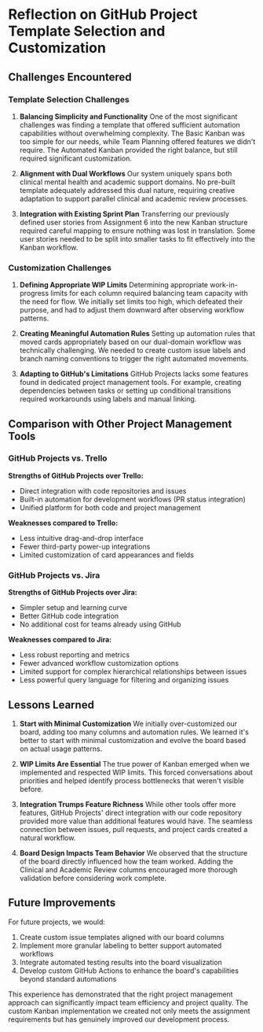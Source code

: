 # Reflection on GitHub Project Template Selection and Customization

## Challenges Encountered

### Template Selection Challenges

1. **Balancing Simplicity and Functionality**
   One of the most significant challenges was finding a template that offered sufficient automation capabilities without overwhelming complexity. The Basic Kanban was too simple for our needs, while Team Planning offered features we didn't require. The Automated Kanban provided the right balance, but still required significant customization.

2. **Alignment with Dual Workflows**
   Our system uniquely spans both clinical mental health and academic support domains. No pre-built template adequately addressed this dual nature, requiring creative adaptation to support parallel clinical and academic review processes.

3. **Integration with Existing Sprint Plan**
   Transferring our previously defined user stories from Assignment 6 into the new Kanban structure required careful mapping to ensure nothing was lost in translation. Some user stories needed to be split into smaller tasks to fit effectively into the Kanban workflow.

### Customization Challenges

1. **Defining Appropriate WIP Limits**
   Determining appropriate work-in-progress limits for each column required balancing team capacity with the need for flow. We initially set limits too high, which defeated their purpose, and had to adjust them downward after observing workflow patterns.

2. **Creating Meaningful Automation Rules**
   Setting up automation rules that moved cards appropriately based on our dual-domain workflow was technically challenging. We needed to create custom issue labels and branch naming conventions to trigger the right automated movements.

3. **Adapting to GitHub's Limitations**
   GitHub Projects lacks some features found in dedicated project management tools. For example, creating dependencies between tasks or setting up conditional transitions required workarounds using labels and manual linking.

## Comparison with Other Project Management Tools

### GitHub Projects vs. Trello

**Strengths of GitHub Projects over Trello:**
- Direct integration with code repositories and issues
- Built-in automation for development workflows (PR status integration)
- Unified platform for both code and project management

**Weaknesses compared to Trello:**
- Less intuitive drag-and-drop interface
- Fewer third-party power-up integrations
- Limited customization of card appearances and fields

### GitHub Projects vs. Jira

**Strengths of GitHub Projects over Jira:**
- Simpler setup and learning curve
- Better GitHub code integration
- No additional cost for teams already using GitHub

**Weaknesses compared to Jira:**
- Less robust reporting and metrics
- Fewer advanced workflow customization options
- Limited support for complex hierarchical relationships between issues
- Less powerful query language for filtering and organizing issues

## Lessons Learned

1. **Start with Minimal Customization**
   We initially over-customized our board, adding too many columns and automation rules. We learned it's better to start with minimal customization and evolve the board based on actual usage patterns.

2. **WIP Limits Are Essential**
   The true power of Kanban emerged when we implemented and respected WIP limits. This forced conversations about priorities and helped identify process bottlenecks that weren't visible before.

3. **Integration Trumps Feature Richness**
   While other tools offer more features, GitHub Projects' direct integration with our code repository provided more value than additional features would have. The seamless connection between issues, pull requests, and project cards created a natural workflow.

4. **Board Design Impacts Team Behavior**
   We observed that the structure of the board directly influenced how the team worked. Adding the Clinical and Academic Review columns encouraged more thorough validation before considering work complete.

## Future Improvements

For future projects, we would:
1. Create custom issue templates aligned with our board columns
2. Implement more granular labeling to better support automated workflows
3. Integrate automated testing results into the board visualization
4. Develop custom GitHub Actions to enhance the board's capabilities beyond standard automations

This experience has demonstrated that the right project management approach can significantly impact team efficiency and project quality. The custom Kanban implementation we created not only meets the assignment requirements but has genuinely improved our development process.
